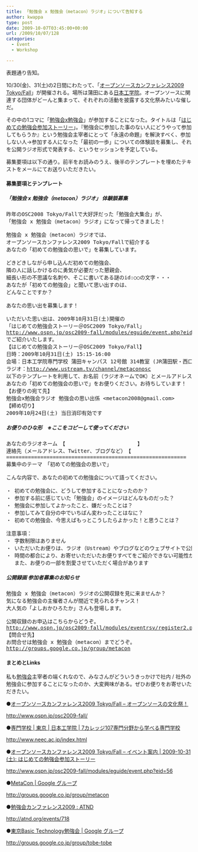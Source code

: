 ```yaml
---
title: 「勉強会 x 勉強会（metacon）ラジオ」について告知する
author: kwappa
type: post
date: 2009-10-07T03:45:00+00:00
url: /2009/10/07/128
categories:
  - Event
  - Workshop

---
```

表題通り告知。

10/30(金)、31(土)の2日間にわたって、「<a href="http://www.ospn.jp/osc2009-fall/" target="_blank">オープンソースカンファレンス2009 Tokyo/Fall</a>」が開催される。場所は蒲田にある<a href="http://www.neec.ac.jp/index.html" target="_blank">日本工学院</a>。オープンソースに関連する団体がどーんと集まって、それぞれの活動を披露する文化祭みたいな催しだ。

その中の1コマに「<a href="http://groups.google.co.jp/group/metacon" target="_blank">勉強会x勉強会</a>」が参加することになった。タイトルは「<a href="http://www.ospn.jp/osc2009-fall/modules/eguide/event.php?eid=56" target="_blank">はじめての勉強会参加ストーリー</a>」。『勉強会に参加した事のない人にどうやって参加してもらうか』という勉強会主宰者にとって「永遠の命題」を解決すべく、参加しない人→参加する人になった「最初の一歩」についての体験談を募集し、それを公開ラジオ形式で発表する、というセッションを予定している。

募集要項は以下の通り。前半をお読みのうえ、後半のテンプレートを埋めたテキストをメールにてお送りいただきたい。

#### 募集要項とテンプレート

##### 「勉強会 x 勉強会（metacon）ラジオ」 体験談募集

<pre>昨年のOSC2008 Tokyo/Fallで大好評だった「勉強会大集合」が、<br />「勉強会 x 勉強会（metacon）ラジオ」になって帰ってきました！<br /><br />勉強会 x 勉強会（metacon）ラジオでは、<br />オープンソースカンファレンス2009 Tokyo/Fallで紹介する<br />あなたの「初めての勉強会の思いで」を募集しています。<br /><br />どきどきしながら申し込んだ初めての勉強会、<br />隣の人に話しかけるのに勇気が必要だった懇親会、<br />細長い形の不思議な名刺や、そこに書いてある謎のid:○○の文字・・・<br />あなたが「初めての勉強会」と聞いて思い出すのは、<br />どんなことですか？<br /><br />あなたの思い出を募集します！<br /><br />いただいた思い出は、2009年10月31日(土)開催の<br />「はじめての勉強会ストーリー＠OSC2009 Tokyo/Fall」<br /><a href="http://www.ospn.jp/osc2009-fall/modules/eguide/event.php?eid=56" target="_blank">http://www.ospn.jp/osc2009-fall/modules/eguide/event.php?eid=56</a>
でご紹介いたします。
【はじめての勉強会ストーリー＠OSC2009 Tokyo/Fall】
日時：2009年10月31日(土) 15:15-16:00
会場：日本工学院専門学校 蒲田キャンパス 12号館 314教室 (JR蒲田駅・西口より徒歩3分)
ラジオ：<a href="http://www.ustream.tv/channel/metaconosc" target="_blank">http://www.ustream.tv/channel/metaconosc</a>
以下のテンプレートを利用して、お名前（ラジオネームでOK）とメールアドレスをご記入の上、
あなたの「初めての勉強会の思いで」をお便りください。お待ちしています！
【お便りの宛て先】
勉強会x勉強会ラジオ 勉強会の思い出係 &lt;metacon2008@gmail.com&gt;
【締め切り】
2009年10月24日(土) 当日消印有効です
</pre>

##### お便りのひな形　※ここをコピーして使ってください

<pre>あなたのラジオネーム　【　　　　　　　　　　　　　　】<br />連絡先（メールアドレス、Twitter、ブログなど）　【　　　　　　　　　　　　　　　　　　　　　】<br />==========================================================<br />募集中のテーマ　「初めての勉強会の思いで」<br /><br />こんな内容で、あなたの初めての勉強会について語ってください。<br /><br />・ 初めての勉強会に、どうして参加することになったのか？<br />・ 参加する前に感じていた「勉強会」のイメージはどんなものだった？<br />・ 勉強会に参加してよかったこと、嫌だったことは？<br />・ 参加してみて自分の中でいちばん変わったことはなに？<br />・ 初めての勉強会、今思えばもっとこうしたらよかった！と思うことは？<br /><br />注意事項：<br />・ 字数制限はありません<br />・ いただいたお便りは、ラジオ（Ustream）やブログなどのウェブサイトで公開させていただきます<br />・ 時間の都合により、お寄せいただいたお便りすべてをご紹介できない可能性があります<br />　 また、お便りの一部を割愛させていただく場合があります </pre>

##### 公開録画 参加者募集のお知らせ

<pre>勉強会 x 勉強会（metacon）ラジオの公開収録を見に来ませんか？<br />気になる勉強会の主催者さんが間近で見られるチャンス！<br />大人気の「よしおかひろたか」さんも登場します。<br /><br />公開収録のお申込はこちらからどうぞ。<br /><a href="http://www.ospn.jp/osc2009-fall/modules/eventrsv/register2.php" target="_blank">http://www.ospn.jp/osc2009-fall/modules/eventrsv/register2.php</a>
【問合せ先】
お問合せは勉強会 x 勉強会（metacon）までどうぞ。
<a href="http://groups.google.co.jp/group/metacon" target="_blank">http://groups.google.co.jp/group/metacon</a>
</pre>

#### まとめとLinks

私も<a href="http://groups.google.co.jp/group/tobe-tobe" target="_blank">勉強会</a>主宰者の端くれなので、みなさんがどういうきっかけで社内 / 社外の勉強会に参加することになったのか、大変興味がある。ぜひお便りをお寄せいただきたい。

●<a href="http://www.ospn.jp/osc2009-fall/" target="_blank">オープンソースカンファレンス2009 Tokyo/Fall &#8211; オープンソースの文化祭！</a>
  
http://www.ospn.jp/osc2009-fall/

●<a href="http://www.neec.ac.jp/index.html" target="_blank">専門学校 | 東京 | 日本工学院 | 7カレッジ107専門分野から学べる専門学校</a>
  
http://www.neec.ac.jp/index.html

●<a href="http://www.ospn.jp/osc2009-fall/modules/eguide/event.php?eid=56" target="_blank">オープンソースカンファレンス2009 Tokyo/Fall &#8211; イベント案内 | 2009-10-31 (土): はじめての勉強会参加ストーリー</a>
  
http://www.ospn.jp/osc2009-fall/modules/eguide/event.php?eid=56

●<a href="http://groups.google.co.jp/group/metacon" target="_blank">MetaCon | Google グループ</a>
  
http://groups.google.co.jp/group/metacon

●<a href="http://atnd.org/events/718" target="_blank">勉強会カンファレンス2009 : ATND</a>
  
http://atnd.org/events/718

●<a href="http://groups.google.co.jp/group/tobe-tobe" target="_blank">東京Basic Technology勉強会 | Google グループ</a>
  
http://groups.google.co.jp/group/tobe-tobe
